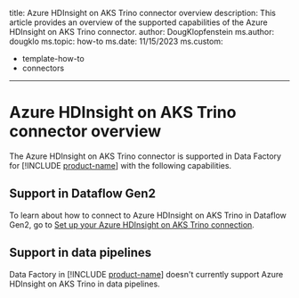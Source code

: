 title: Azure HDInsight on AKS Trino connector overview
description: This article provides an overview of the supported capabilities of the Azure HDInsight on AKS Trino connector.
author: DougKlopfenstein
ms.author: dougklo
ms.topic: how-to
ms.date: 11/15/2023
ms.custom:
  - template-how-to
  - connectors
---

# Azure HDInsight on AKS Trino connector overview

The Azure HDInsight on AKS Trino connector is supported in Data Factory for [!INCLUDE [product-name](../includes/product-name.md)] with the following capabilities.

## Support in Dataflow Gen2

To learn about how to connect to Azure HDInsight on AKS Trino in Dataflow Gen2, go to [Set up your Azure HDInsight on AKS Trino connection](connector-azure-hdinsight-on-aks-trino.md).

## Support in data pipelines

Data Factory in [!INCLUDE [product-name](../includes/product-name.md)] doesn't currently support Azure HDInsight on AKS Trino in data pipelines.
